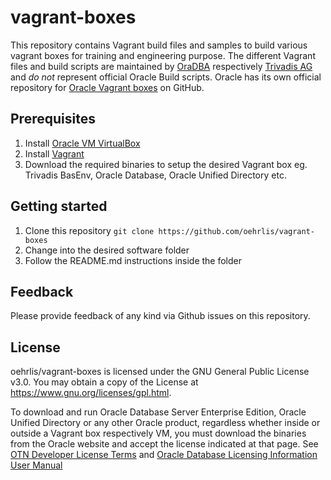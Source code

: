 # vagrant-boxes
This repository contains Vagrant build files and samples to build various vagrant boxes for training and engineering purpose. The different Vagrant files and build scripts are maintained by [OraDBA](http://www.oradba.ch) respectively [Trivadis AG](http://www.trivadis.com) and *do not* represent official Oracle Build scripts. Oracle has its own official repository for [Oracle Vagrant boxes](https://github.com/oracle/vagrant-boxes) on GitHub. 

## Prerequisites
1. Install [Oracle VM VirtualBox](https://www.virtualbox.org/wiki/Downloads)
2. Install [Vagrant](https://vagrantup.com/)
3. Download the required binaries to setup the desired Vagrant box eg. Trivadis BasEnv, Oracle Database, Oracle Unified Directory etc.  

## Getting started
1. Clone this repository `git clone https://github.com/oehrlis/vagrant-boxes`
2. Change into the desired software folder
3. Follow the README.md instructions inside the folder

## Feedback
Please provide feedback of any kind via Github issues on this repository.

## License
oehrlis/vagrant-boxes is licensed under the GNU General Public License v3.0. You may obtain a copy of the License at <https://www.gnu.org/licenses/gpl.html>.

To download and run Oracle Database Server Enterprise Edition, Oracle Unified Directory or any other Oracle product, regardless whether inside or outside a Vagrant box respectively VM, you must download the binaries from the Oracle website and accept the license indicated at that page. See [OTN Developer License Terms](http://www.oracle.com/technetwork/licenses/standard-license-152015.html) and [Oracle Database Licensing Information User Manual](https://docs.oracle.com/database/122/DBLIC/Licensing-Information.htm#DBLIC-GUID-B6113390-9586-46D7-9008-DCC9EDA45AB4)
